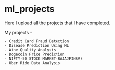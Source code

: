 # ml_projects

Here I upload all the projects that I have completed.

My projects - 
    

    - Credit Card Fraud Detection
    - Disease Prediction Using ML
    - Wine Quality Analysis
    - Dogecoin Price Prediction
    - NIFTY-50 STOCK MARKET(BAJAJFINSV)
    - Uber Ride Data Analysis